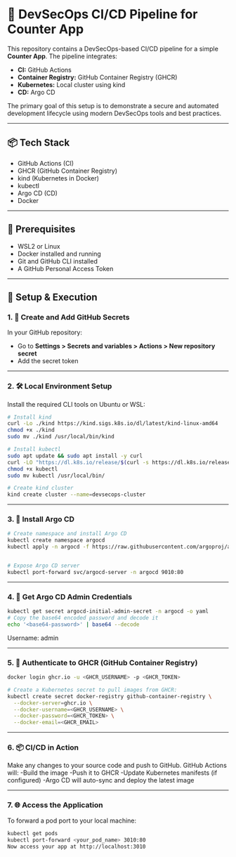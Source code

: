 # 🚀 DevSecOps CI/CD Pipeline for Counter App

This repository contains a DevSecOps-based CI/CD pipeline for a simple **Counter App**. The pipeline integrates:

- **CI:** GitHub Actions
- **Container Registry:** GitHub Container Registry (GHCR)
- **Kubernetes:** Local cluster using kind
- **CD:** Argo CD

The primary goal of this setup is to demonstrate a secure and automated development lifecycle using modern DevSecOps tools and best practices.

---

## 📦 Tech Stack

- GitHub Actions (CI)
- GHCR (GitHub Container Registry)
- kind (Kubernetes in Docker)
- kubectl
- Argo CD (CD)
- Docker

---

## 🔐 Prerequisites

- WSL2 or Linux
- Docker installed and running
- Git and GitHub CLI installed
- A GitHub Personal Access Token

---

## 🚀 Setup & Execution

### 1. 🔑 Create and Add GitHub Secrets

In your GitHub repository:

- Go to **Settings > Secrets and variables > Actions > New repository secret**
- Add the secret token          


---

### 2. 🛠️ Local Environment Setup

Install the required CLI tools on Ubuntu or WSL:

```bash
# Install kind
curl -Lo ./kind https://kind.sigs.k8s.io/dl/latest/kind-linux-amd64
chmod +x ./kind
sudo mv ./kind /usr/local/bin/kind

# Install kubectl
sudo apt update && sudo apt install -y curl
curl -LO "https://dl.k8s.io/release/$(curl -s https://dl.k8s.io/release/stable.txt)/bin/linux/amd64/kubectl"
chmod +x kubectl
sudo mv kubectl /usr/local/bin/

# Create kind cluster
kind create cluster --name=devsecops-cluster

```


---

### 3. 🚀 Install Argo CD

```bash
# Create namespace and install Argo CD
kubectl create namespace argocd
kubectl apply -n argocd -f https://raw.githubusercontent.com/argoproj/argo-cd/stable/manifests/install.yaml


# Expose Argo CD server
kubectl port-forward svc/argocd-server -n argocd 9010:80
```


---

### 4. 🔐 Get Argo CD Admin Credentials

```bash
kubectl get secret argocd-initial-admin-secret -n argocd -o yaml
# Copy the base64 encoded password and decode it
echo '<base64-password>' | base64 --decode
```
Username: admin


---

### 5. 🐳 Authenticate to GHCR (GitHub Container Registry)

```bash
docker login ghcr.io -u <GHCR_USERNAME> -p <GHCR_TOKEN>

# Create a Kubernetes secret to pull images from GHCR:
kubectl create secret docker-registry github-container-registry \
  --docker-server=ghcr.io \
  --docker-username=<GHCR_USERNAME> \
  --docker-password=<GHCR_TOKEN> \
  --docker-email=<GHCR_EMAIL>
```


---

### 6. 📦 CI/CD in Action
Make any changes to your source code and push to GitHub.
GitHub Actions will:
-Build the image
-Push it to GHCR
-Update Kubernetes manifests (if configured)
-Argo CD will auto-sync and deploy the latest image


---

### 7. 🌐 Access the Application
To forward a pod port to your local machine:
```bash
kubectl get pods
kubectl port-forward <your_pod_name> 3010:80
Now access your app at http://localhost:3010
```
